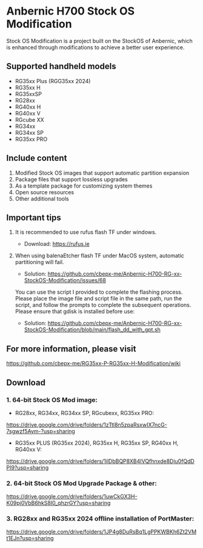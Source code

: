 # Anbernic H700 Stock OS Modification

Stock OS Modification is a project built on the StockOS of Anbernic, which is enhanced through modifications to achieve a better user experience.

## Supported handheld models
- RG35xx Plus (RGG35xx 2024)
- RG35xx H
- RG35xxSP
- RG28xx
- RG40xx H
- RG40xx V
- RGcube XX
- RG34xx
- RG34xx SP
- RG35xx PRO

## Include content
1. Modified Stock OS images that support automatic partition expansion
2. Package files that support lossless upgrades
3. As a template package for customizing system themes
4. Open source resources
5. Other additional tools

## Important tips
1. It is recommended to use rufus flash TF under windows.
   - Download: https://rufus.ie

2. When using balenaEtcher flash TF under MacOS system, automatic partitioning will fail.
   - Solution: https://github.com/cbepx-me/Anbernic-H700-RG-xx-StockOS-Modification/issues/68
  
   You can use the script I provided to complete the flashing process. Please place the image file and script file in the same path, run the script, and follow the prompts to complete the subsequent operations. Please ensure that gdisk is installed before use:
   - Solution: https://github.com/cbepx-me/Anbernic-H700-RG-xx-StockOS-Modification/blob/main/flash_dd_with_gpt.sh

## For more information, please visit
https://github.com/cbepx-me/RG35xx-P-RG35xx-H-Modification/wiki

## Download
### 1. 64-bit Stock OS Mod image:
- RG28xx, RG34xx, RG34xx SP, RGcubexx, RG35xx PRO:

https://drive.google.com/drive/folders/1zTtl8n5zpaRsxwIX7ncG-7sgwzf5Aym-?usp=sharing

- RG35xx PLUS (RG35xx 2024), RG35xx H, RG35xx SP, RG40xx H, RG40xx V:

https://drive.google.com/drive/folders/1ilDbBQP8XB4IVQfhnxde8Diu0fQdDPI9?usp=sharing

### 2. 64-bit Stock OS Mod Upgrade Package & other:

https://drive.google.com/drive/folders/1uwCkGX3H-K09pj0VbB6hkS8I0_qhzrGY?usp=sharing

### 3. RG28xx and RG35xx 2024 offline installation of PortMaster:

https://drive.google.com/drive/folders/1JP4g8DuRsBq1LgPPKWBKh6Zt2VMt1EJn?usp=sharing
